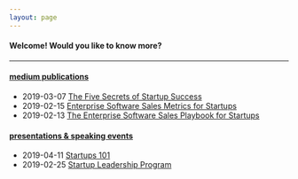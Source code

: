 ```yaml
---
layout: page
---
```


#### Welcome! Would you like to know more?

---

#### <a name="medium"></a>[medium publications](https://medium.com/@mark.hary)

* 2019-03-07 [The Five Secrets of Startup Success](https://medium.com/pushtostart/the-five-secrets-of-startup-success-ba93c0ecdf53)
* 2019-02-15 [Enterprise Software Sales Metrics for Startups](https://medium.com/@mark.hary/enterprise-software-sales-metrics-for-startups-710724a242ca)
* 2019-02-13 [The Enterprise Software Sales Playbook for Startups](https://medium.com/@mark.hary/the-enterprise-software-sales-playbook-for-startups-584c1771ad5d)

#### <a name="medium"></a>[presentations & speaking events](https://slideshare.net/markhary)
* 2019-04-11 [Startups 101](https://www.slideshare.net/MarkHary/startups-101-137223753)
* 2019-02-25 [Startup Leadership Program](https://www.slideshare.net/MarkHary/startup-leadership-program-silicon-valley-chapter-20190225-133428721)

